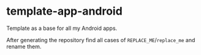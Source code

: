 # template-app-android

Template as a base for all my Android apps.

After generating the repository find all cases of `REPLACE_ME`/`replace_me` and rename them.
